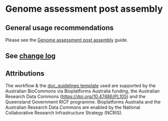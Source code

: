 Genome assessment post assembly
==============

## General usage recommendations

Please see the [Genome assessment post assembly](https://australianbiocommons.github.io/how-to-guides/genome_assembly/assembly_qc) guide.

## See [change log](./change_log.md)

## Attributions

The workflow & the [doc_guidelines template](https://github.com/AustralianBioCommons/doc_guidelines) used are supported by the Australian BioCommons via Bioplatforms Australia funding, the Australian Research Data Commons (https://doi.org/10.47486/PL105) and the Queensland Government RICF programme. Bioplatforms Australia and the Australian Research Data Commons are enabled by the National Collaborative Research Infrastructure Strategy (NCRIS).



